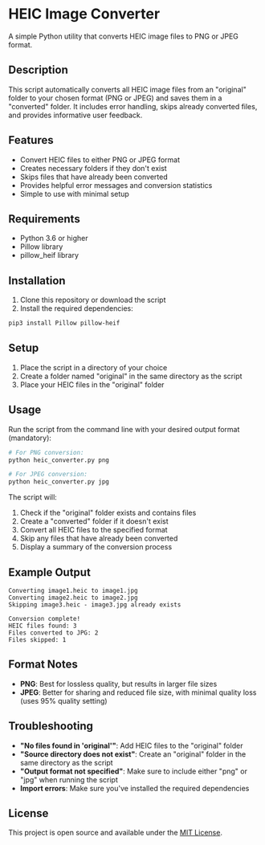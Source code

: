 # HEIC Image Converter

A simple Python utility that converts HEIC image files to PNG or JPEG format.

## Description

This script automatically converts all HEIC image files from an "original" folder to your chosen format (PNG or JPEG) and saves them in a "converted" folder. It includes error handling, skips already converted files, and provides informative user feedback.

## Features

- Convert HEIC files to either PNG or JPEG format
- Creates necessary folders if they don't exist
- Skips files that have already been converted
- Provides helpful error messages and conversion statistics
- Simple to use with minimal setup

## Requirements

- Python 3.6 or higher
- Pillow library
- pillow_heif library

## Installation

1. Clone this repository or download the script
2. Install the required dependencies:

```bash
pip3 install Pillow pillow-heif
```

## Setup

1. Place the script in a directory of your choice
2. Create a folder named "original" in the same directory as the script
3. Place your HEIC files in the "original" folder

## Usage

Run the script from the command line with your desired output format (mandatory):

```bash
# For PNG conversion:
python heic_converter.py png

# For JPEG conversion:
python heic_converter.py jpg
```

The script will:
1. Check if the "original" folder exists and contains files
2. Create a "converted" folder if it doesn't exist
3. Convert all HEIC files to the specified format
4. Skip any files that have already been converted
5. Display a summary of the conversion process

## Example Output

```
Converting image1.heic to image1.jpg
Converting image2.heic to image2.jpg
Skipping image3.heic - image3.jpg already exists

Conversion complete!
HEIC files found: 3
Files converted to JPG: 2
Files skipped: 1
```

## Format Notes

- **PNG**: Best for lossless quality, but results in larger file sizes
- **JPEG**: Better for sharing and reduced file size, with minimal quality loss (uses 95% quality setting)

## Troubleshooting

- **"No files found in 'original'"**: Add HEIC files to the "original" folder
- **"Source directory does not exist"**: Create an "original" folder in the same directory as the script
- **"Output format not specified"**: Make sure to include either "png" or "jpg" when running the script
- **Import errors**: Make sure you've installed the required dependencies

## License

This project is open source and available under the [MIT License](LICENSE).